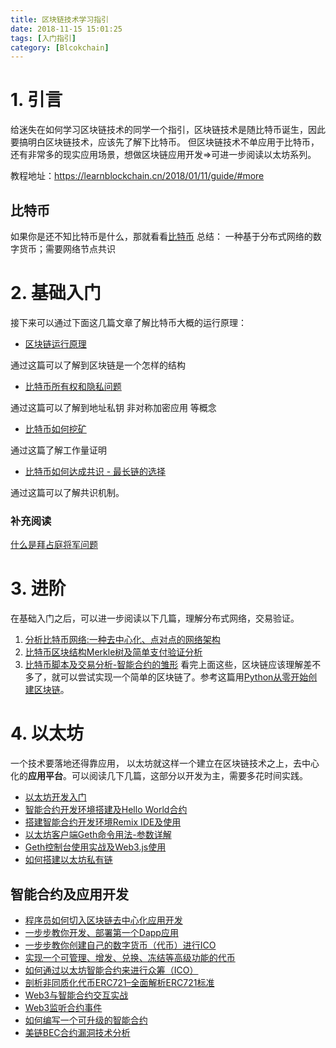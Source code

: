 ```yaml
---
title: 区块链技术学习指引
date: 2018-11-15 15:01:25
tags: [入门指引]
category: [Blcokchain]
---
```


# 1. 引言
给迷失在如何学习区块链技术的同学一个指引，区块链技术是随比特币诞生，因此要搞明白区块链技术，应该先了解下比特币。
但区块链技术不单应用于比特币，还有非常多的现实应用场景，想做区块链应用开发=>可进一步阅读以太坊系列。
<!-- more -->
教程地址：https://learnblockchain.cn/2018/01/11/guide/#more
## 比特币
如果你是还不知比特币是什么，那就看看[比特币](https://learnblockchain.cn/2017/10/23/whatisbitcoin/)
总结： 一种基于分布式网络的数字货币；需要网络节点共识

# 2. 基础入门
接下来可以通过下面这几篇文章了解比特币大概的运行原理：

- [区块链运行原理](https://learnblockchain.cn/2017/10/25/whatbc/)

通过这篇可以了解到区块链是一个怎样的结构

- [比特币所有权和隐私问题](https://learnblockchain.cn/2017/11/02/bitcoin-own/)

通过这篇可以了解到地址私钥 非对称加密应用 等概念

- [比特币如何挖矿](https://learnblockchain.cn/2017/11/04/bitcoin-pow/)

通过这篇了解工作量证明

- [比特币如何达成共识 - 最长链的选择](https://learnblockchain.cn/2017/12/07/bitcoin-sonsensus/)

通过这篇可以了解共识机制。

### 补充阅读
[什么是拜占庭将军问题](https://learnblockchain.cn/2018/02/05/bitcoin-byzantine/)


# 3. 进阶
在基础入门之后，可以进一步阅读以下几篇，理解分布式网络，交易验证。

1. [分析比特币网络:一种去中心化、点对点的网络架构](https://learnblockchain.cn/2017/11/07/bitcoin-p2p/)
2. [比特币区块结构Merkle树及简单支付验证分析](https://learnblockchain.cn/2017/11/10/bitcoin-script/)
3. [比特币脚本及交易分析-智能合约的雏形](https://xiaozhuanlan.com/topic/1402935768)
看完上面这些，区块链应该理解差不多了，就可以尝试实现一个简单的区块链了。参考这篇用[Python从零开始创建区块链](https://learnblockchain.cn/2017/10/27/build_blockchain_by_python/)。

# 4. 以太坊
一个技术要落地还得靠应用， 以太坊就这样一个建立在区块链技术之上，去中心化的**应用平台**。可以阅读几下几篇，这部分以开发为主，需要多花时间实践。

- [以太坊开发入门](https://learnblockchain.cn/2017/11/20/whatiseth/)
- [智能合约开发环境搭建及Hello World合约](https://learnblockchain.cn/2017/11/24/init-env/)
- [搭建智能合约开发环境Remix IDE及使用](https://learnblockchain.cn/2018/06/07/remix-ide/)
- [以太坊客户端Geth命令用法-参数详解](https://learnblockchain.cn/2017/11/29/geth_cmd_options)
- [Geth控制台使用实战及Web3.js使用](Geth控制台使用实战及Web3.js使用)
- [如何搭建以太坊私有链](https://learnblockchain.cn/2018/03/18/create_private_blockchain/)

## 智能合约及应用开发

- [程序员如何切入区块链去中心化应用开发](https://learnblockchain.cn/2018/08/31/devDapp/#more)
- [一步步教你开发、部署第一个Dapp应用](https://learnblockchain.cn/2018/01/12/first-dapp/)
- [一步步教你创建自己的数字货币（代币）进行ICO](https://learnblockchain.cn/2018/01/12/create_token/)
- [实现一个可管理、增发、兑换、冻结等高级功能的代币](https://learnblockchain.cn/2018/01/27/create-token2/)
- [如何通过以太坊智能合约来进行众筹（ICO）](https://learnblockchain.cn/2018/02/28/ico-crowdsale/)
- [剖析非同质化代币ERC721–全面解析ERC721标准](https://learnblockchain.cn/2018/03/23/token-erc721/)
- [Web3与智能合约交互实战](https://learnblockchain.cn/2018/04/15/web3-html/)
- [Web3监听合约事件](https://learnblockchain.cn/2018/05/09/solidity-event/)
- [如何编写一个可升级的智能合约](https://learnblockchain.cn/2018/03/15/contract-upgrade/)
- [美链BEC合约漏洞技术分析](https://learnblockchain.cn/2018/04/25/bec-overflow/)

